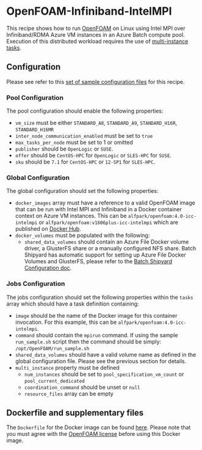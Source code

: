 # OpenFOAM-Infiniband-IntelMPI
This recipe shows how to run [OpenFOAM](http://www.openfoam.org/)
on Linux using Intel MPI over Infiniband/RDMA Azure VM instances in an Azure
Batch compute pool. Execution of this distributed workload requires the use of
[multi-instance tasks](../docs/80-batch-shipyard-multi-instance-tasks.md).

## Configuration
Please see refer to this [set of sample configuration files](./config) for
this recipe.

### Pool Configuration
The pool configuration should enable the following properties:
* `vm_size` must be either `STANDARD_A8`, `STANDARD_A9`, `STANDARD_H16R`,
`STANDARD_H16MR`
* `inter_node_communication_enabled` must be set to `true`
* `max_tasks_per_node` must be set to 1 or omitted
* `publisher` should be `OpenLogic` or `SUSE`.
* `offer` should be `CentOS-HPC` for `OpenLogic` or `SLES-HPC` for `SUSE`.
* `sku` should be `7.1` for `CentOS-HPC` or `12-SP1` for `SLES-HPC`.

### Global Configuration
The global configuration should set the following properties:
* `docker_images` array must have a reference to a valid OpenFOAM image
that can be run with Intel MPI and Infiniband in a Docker container context
on Azure VM instances. This can be `alfpark/openfoam:4.0-icc-intelmpi` or
`alfpark/openfoam:v1606plus-icc-intelmpi`
which are published on [Docker Hub](https://hub.docker.com/r/alfpark/openfoam).
* `docker_volumes` must be populated with the following:
  * `shared_data_volumes` should contain an Azure File Docker volume driver,
    a GlusterFS share or a manually configured NFS share. Batch
    Shipyard has automatic support for setting up Azure File Docker Volumes
    and GlusterFS, please refer to the
    [Batch Shipyard Configuration doc](../../docs/10-batch-shipyard-configuration.md).

### Jobs Configuration
The jobs configuration should set the following properties within the `tasks`
array which should have a task definition containing:
* `image` should be the name of the Docker image for this container invocation.
For this example, this can be `alfpark/openfoam:4.0-icc-intelmpi`.
* `command` should contain the `mpirun` command. If using the sample
`run_sample.sh` script then the command should be simply:
`/opt/OpenFOAM/run_sample.sh`
* `shared_data_volumes` should have a valid volume name as defined in the
global configuration file. Please see the previous section for details.
* `multi_instance` property must be defined
  * `num_instances` should be set to `pool_specification_vm_count` or
    `pool_current_dedicated`
  * `coordination_command` should be unset or `null`
  * `resource_files` array can be empty

## Dockerfile and supplementary files
The `Dockerfile` for the Docker image can be found [here](./docker). Please
note that you must agree with the
[OpenFOAM license](http://openfoam.org/licence/) before using this Docker
image.
